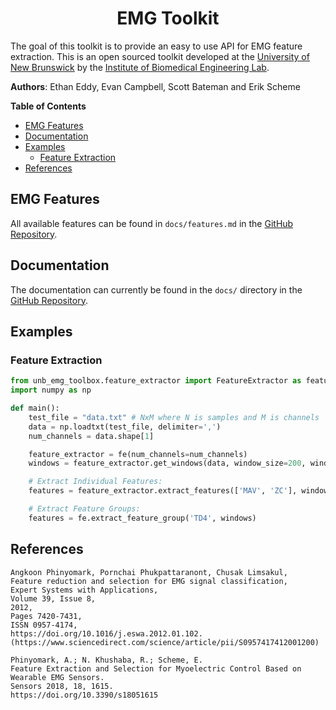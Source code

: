 <h1 align="center">EMG Toolkit</h1>

The goal of this toolkit is to provide an easy to use API for EMG feature extraction. This is an open sourced toolkit developed at the [University of New Brunswick](https://www.unb.ca/) by the [Institute of Biomedical Engineering Lab](https://www.unb.ca/ibme/).

**Authors**: Ethan Eddy, Evan Campbell, Scott Bateman and Erik Scheme

__Table of Contents__

- [EMG Features](#emg-features)
- [Documentation](#documentation)
- [Examples](#examples)
  - [Feature Extraction](#feature-extraction)
- [References](#references)

## EMG Features
All available features can be found in `docs/features.md` in the [GitHub Repository](https://github.com/eeddy/emg-feature-extraction).

## Documentation
The documentation can currently be found in the `docs/` directory in the [GitHub Repository](https://github.com/eeddy/emg-feature-extraction).

## Examples
### Feature Extraction
```python
from unb_emg_toolbox.feature_extractor import FeatureExtractor as featureextractor
import numpy as np

def main():
    test_file = "data.txt" # NxM where N is samples and M is channels
    data = np.loadtxt(test_file, delimiter=',')
    num_channels = data.shape[1]

    feature_extractor = fe(num_channels=num_channels)
    windows = feature_extractor.get_windows(data, window_size=200, window_increment=100)

    # Extract Individual Features:
    features = feature_extractor.extract_features(['MAV', 'ZC'], windows)

    # Extract Feature Groups:
    features = fe.extract_feature_group('TD4', windows)
```

## References
```
Angkoon Phinyomark, Pornchai Phukpattaranont, Chusak Limsakul,
Feature reduction and selection for EMG signal classification,
Expert Systems with Applications,
Volume 39, Issue 8,
2012,
Pages 7420-7431,
ISSN 0957-4174,
https://doi.org/10.1016/j.eswa.2012.01.102.
(https://www.sciencedirect.com/science/article/pii/S0957417412001200)
```
```
Phinyomark, A.; N. Khushaba, R.; Scheme, E. 
Feature Extraction and Selection for Myoelectric Control Based on Wearable EMG Sensors. 
Sensors 2018, 18, 1615. 
https://doi.org/10.3390/s18051615
```
